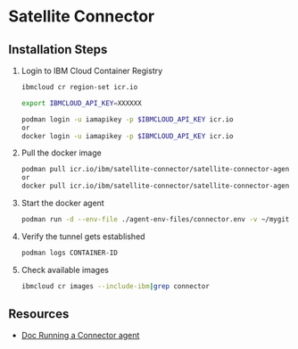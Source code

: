 
# Satellite Connector

## Installation Steps

1. Login to IBM Cloud Container Registry

    ```sh
    ibmcloud cr region-set icr.io
    ```

    ```sh
    export IBMCLOUD_API_KEY=XXXXXX
    ```

    ```sh
    podman login -u iamapikey -p $IBMCLOUD_API_KEY icr.io
    or
    docker login -u iamapikey -p $IBMCLOUD_API_KEY icr.io
    ```

1. Pull the docker image

    ```sh
    podman pull icr.io/ibm/satellite-connector/satellite-connector-agent:latest
    or
    docker pull icr.io/ibm/satellite-connector/satellite-connector-agent:latest
    ```

1. Start the docker agent

    ```sh
    podman run -d --env-file ./agent-env-files/connector.env -v ~/mygit/ibmcloud-utils/satellite/agent-env-files:/agent-env-files icr.io/ibm/satellite-connector/satellite-connector-agent:latest
    ```

2. Verify the tunnel gets established

    ```sh
    podman logs CONTAINER-ID
    ```

3. Check available images

    ```sh
    ibmcloud cr images --include-ibm|grep connector
    ```

## Resources

* [Doc Running a Connector agent](https://cloud.ibm.com/docs/satellite?topic=satellite-run-agent-locally&interface=ui)